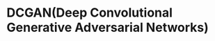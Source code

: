 # DCGAN(Deep Convolutional Generative Adversarial Networks)

<!--

모델만들기에 에서 생성자 함수 
batchNormalization = 
Conv2DTranspose = 
    Conv2D는 특징 추출용 레이어이고
    Conv2DTranspose는 작은 크기의 텐서를 큰 이미지로 복원 또는 생성하는 레이어이다.

※ Conv2D에서 커널이 정방향으로 가기 때문에 strides는 2이면 작아지는데
Conv2DTranspose는 역방향으로 가서 이미지 크기가 커진다.

-->